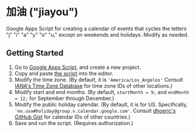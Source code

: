 # 加油 ("jiayou")

Google Apps Script for creating a calendar of events that cycles the letters "j" "i" "a" "y" "o" "u," except on weekends and holidays. Modify as needed.

## Getting Started

1. Go to [Google Apps Script](https://script.google.com/), and create a new project.
2. Copy and paste [the script](./Code.gs) into the editor.
3. Modify the time zone. (By default, it is `'America/Los_Angeles'` Consult [IANA's Time Zone Database](https://www.iana.org/time-zones) for time zone IDs of other locations.)
4. Modify start and end months. (By default, `startMonth = 9;` and `endMonth = 12;` for September through December.)
5. Modify the public holiday calendar. (By default, it is for US. Specifically, `'en.usa#holiday@group.v.calendar.google.com'`. Consult [
dhoeric's GitHub Gist](https://gist.github.com/dhoeric/76bd1c15168ee0ee61ad3bf1730dcb65#file-cal-csv) for calendar IDs of other countries.)
6. Save and run the script. (Requires authorization.)